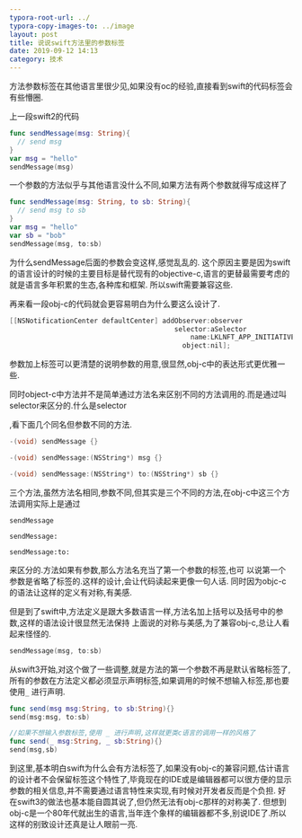```yaml
---
typora-root-url: ../
typora-copy-images-to: ../image
layout: post
title: 说说swift方法里的参数标签
date: 2019-09-12 14:13
category: 技术
---
```




方法参数标签在其他语言里很少见,如果没有oc的经验,直接看到swift的代码标签会有些懵圈.

上一段swift2的代码

```swift
func sendMessage(msg: String){
  // send msg
}
var msg = "hello"
sendMessage(msg)
```

一个参数的方法似乎与其他语言没什么不同,如果方法有两个参数就得写成这样了

```swift
func sendMessage(msg: String, to sb: String){
  // send msg to sb
}
var msg = "hello"
var sb = "bob"
sendMessage(msg, to:sb) 
```

为什么sendMessage后面的参数会变这样,感觉乱乱的. 这个原因主要是因为swift的语言设计的时候的主要目标是替代现有的objective-c,语言的更替最需要考虑的就是语言多年积累的生态,各种库和框架. 所以swift需要兼容这些.



再来看一段obj-c的代码就会更容易明白为什么要这么设计了.

```objective-c
[[NSNotificationCenter defaultCenter] addObserver:observer
                                         selector:aSelector
                                             name:LKLNFT_APP_INITIATIVE_COMPLETED
                                           object:nil];
```



参数加上标签可以更清楚的说明参数的用意,很显然,obj-c中的表达形式更优雅一些.

同时object-c中方法并不是简单通过方法名来区别不同的方法调用的.而是通过叫 selector来区分的.什么是selector

,看下面几个同名但参数不同的方法.

```objective-c
-(void) sendMessage {}

-(void) sendMessage:(NSString*) msg {}

-(void) sendMessage:(NSString*) to:(NSString*) sb {}
```

三个方法,虽然方法名相同,参数不同,但其实是三个不同的方法,在obj-c中这三个方法调用实际上是通过

`sendMessage` 

`sendMessage:`

`sendMessage:to:`

来区分的.方法如果有参数,那么方法名充当了第一个参数的标签,也可 以说第一个参数是省略了标签的.这样的设计,会让代码读起来更像一句人话.  同时因为objc-c的语法让这样的定义有对称,有美感.

但是到了swift中,方法定义是跟大多数语言一样,方法名加上括号以及括号中的参数,这样的语法设计很显然无法保持 上面说的对称与美感,为了兼容obj-c,总让人看起来怪怪的.

```swift
sendMessage(msg, to:sb)
```



从swift3开始,对这个做了一些调整,就是方法的第一个参数不再是默认省略标签了, 所有的参数在方法定义都必须显示声明标签,如果调用的时候不想输入标签,那也要使用`_` 进行声明.

```swift
func send(msg msg:String, to sb:String){}
send(msg:msg, to:sb)

//如果不想输入参数标签,使用 _ 进行声明,这样就更类c语言的调用一样的风格了
func send(_ msg:String, _ sb:String){}
send(msg,sb)

```



到这里,基本明白swift为什么会有方法标签了,如果没有obj-c的兼容问题,估计语言的设计者不会保留标签这个特性了,毕竟现在的IDE或是编辑器都可以很方便的显示参数的相关信息,并不需要通过语言特性来实现,有时候对开发者反而是个负担. 好在swift3的做法也基本能自圆其说了,但仍然无法有obj-c那样的对称美了. 但想到obj-c是一个80年代就出生的语言,当年连个象样的编辑器都不多,别说IDE了.所以这样的别致设计还真是让人眼前一亮. 

